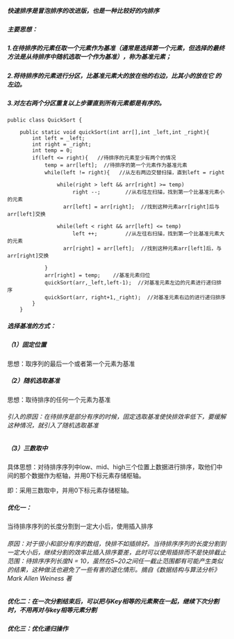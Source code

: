 ##### 快速排序是冒泡排序的改进版，也是一种比较好的内排序
##### 主要思想：
##### 1.在待排序的元素任取一个元素作为基准（通常是选择第一个元素，但选择的最终方法是从待排序中随机选取一个作为基准），称为基准元素；
##### 2.将待排序的元素进行分区，比基准元素大的放在他的右边，比其小的放在它 的左边。
##### 3.对左右两个分区重复以上步骤直到所有元素都是有序的。

```
public class QuickSort {

    public static void quickSort(int arr[],int _left,int _right){
        int left = _left;
        int right = _right;
        int temp = 0;
        if(left <= right){   //待排序的元素至少有两个的情况
            temp = arr[left];  //待排序的第一个元素作为基准元素
            while(left != right){   //从左右两边交替扫描，直到left = right

                while(right > left && arr[right] >= temp)  
                     right --;        //从右往左扫描，找到第一个比基准元素小的元素
                  arr[left] = arr[right];  //找到这种元素arr[right]后与arr[left]交换

                while(left < right && arr[left] <= temp)
                     left ++;         //从左往右扫描，找到第一个比基准元素大的元素
                  arr[right] = arr[left];  //找到这种元素arr[left]后，与arr[right]交换

            }
            arr[right] = temp;    //基准元素归位
            quickSort(arr,_left,left-1);  //对基准元素左边的元素进行递归排序
            quickSort(arr, right+1,_right);  //对基准元素右边的进行递归排序
        }        
    }
```
##### 选择基准的方式：
##### （1）固定位置
思想：取序列的最后一个或者第一个元素为基准
##### （2）随机选取基准
思想：取待排序的任何一个元素为基准
###### 引入的原因：在待排序是部分有序的时候，固定选取基准使快排效率低下，要缓解这种情况，就引入了随机选取基准
##### （3）三数取中
具体思想：对待排序序列中low、mid、high三个位置上数据进行排序，取他们中间的那个数据作为枢轴，并用0下标元素存储枢轴。

即：采用三数取中，并用0下标元素存储枢轴。
##### 优化一：
当待排序序列的长度分割到一定大小后，使用插入排序
###### 原因：对于很小和部分有序的数组，快排不如插排好。当待排序序列的长度分割到一定大小后，继续分割的效率比插入排序要差，此时可以使用插排而不是快排截止范围：待排序序列长度N = 10，虽然在5~20之间任一截止范围都有可能产生类似的结果，这种做法也避免了一些有害的退化情形。摘自《数据结构与算法分析》Mark Allen Weiness 著
##### 优化二：在一次分割结束后，可以把与Key相等的元素聚在一起，继续下次分割时，不用再对与key相等元素分割

##### 优化三：优化递归操作